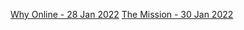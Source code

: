 <a href="#" class="link" onclick="vue.load( event,'right','whyonline.md')">Why Online - 28 Jan 2022</a>
<a href="#" class="link" onclick="vue.load( event,'right','social.md')">The Mission - 30 Jan 2022</a>